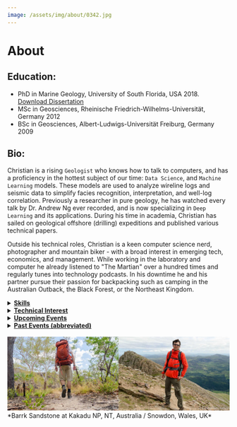 ```yaml
---
image: /assets/img/about/0342.jpg
---
```

# About

## Education:
* PhD in Marine Geology, University of South Florida, USA 2018. <a href="https://scholarcommons.usf.edu/etd/7627/" target="_blank">Download Dissertation</a>
* MSc in Geosciences, Rheinische Friedrich-Wilhelms-Universität, Germany 2012
* BSc in Geosciences, Albert-Ludwigs-Universität Freiburg, Germany 2009

## Bio:

Christian is a rising `Geologist` who knows how to talk to computers, and has a proficiency in the hottest subject of our time: `Data Science`, and `Machine Learning` models.
These models are used to analyze wireline logs and seismic data to simplify facies recognition, interpretation, and well-log correlation.
Previously a researcher in pure geology, he has watched every talk by Dr. Andrew Ng ever recorded, and is now specializing in `Deep Learning` and its applications.
During his time in academia, Christian has sailed on geological offshore (drilling) expeditions and published various technical papers.

Outside his technical roles, Christian is a keen computer science nerd, photographer and mountain biker - with a broad interest in emerging tech, economics, and management. While working in the laboratory and computer he already listened to "The Martian" over a hundred times and regularly tunes into technology podcasts. In his downtime he and his partner pursue their passion for backpacking such as camping in the Australian Outback, the Black Forest, or the Northeast Kingdom.


<details>
 <summary>
  <b><u>Skills</u></b>
 </summary>
 <ul>
  <li>Siliciclastic and Carbonate Geology</li>
  <li>(Petroleum) Geoscience</li>
  <li>Biostratigraphy</li>
  <li>Data Science</li>
  <li>GIS</li>
  <li>Python</li>
  <li>R</li>
  <li>Geologic Modeling</li>
  <li>Seismic Interpretation</li>
  <li>Emerging Technologies</li>
  <li>Business Intelligence</li>
 </ul>
</details>

<details>
 <summary>
  <b><u>Technical Interest</u></b>
 </summary>
 <ul>
  <li>Applied Geoscience</li>
  <li>Exploration Geology</li>
  <li>Machine Learning and Artificial Intelligence</li>
 </ul>
</details>	

<details>
 <summary>
  <b><u>Upcoming Events</u></b>
 </summary>
 <ul>
  <li>HackDuke (Duke University Hackathon), November 2019, Durham, North Carolina</li>
  <li>GeoGulf 19, October 2019, Houston, Texas</li>
  <li>Texas A&M Datathon (Data Science Hackathon), October 2019, College Station, Texas</li>
  <li>HackNC (UNC Chapel Hill Hackathon), October 2019, Chapel Hill, North Carolina</li>
 </ul>
</details>

<details>
 <summary>
  <b><u>Past Events (abbreviated)</u></b>
 </summary>
  <ul>
  <li>AAPG Student Expo 2019, Houston, Texas</li>
  <li>Rocky Mountain Rendezvous 2019, Laramie, Wyoming</li>
  <li>AAPG Student Expo 2018, Houston, Texas</li>
  <li>HGS 2019 AGC - 1st Subsurface Intelligence and Analytics Conference, The Woodlands, Texas</li>
  <li>Rocky Mountain Rendezvous, 2018, Laramie, Wyoming</li>
  <li>URTeC Unconventional Resources Technology Conference 2018, Houston, Texas </li>
  <li>AAPG Annual Conference and Exhibition 2018, Salt Lake City, Utah; <a href="https://www.researchgate.net/publication/335989016_Leeuwin_Current_Activity_Controls_Benthic_Foraminifera_on_the_Carnarvon_Ramp_Western_Australia_From_Inception_to_Flow_Optimum" style="color:#FF0000;" target="_blank"> See contribution</a></li>
  <li>GCAGS-GCSSEPM 2017, San Antonio, Texas</li>
  <li>IODP Expedition 356 Meeting, 2017, Bremen, Germany</li>
  <li>AAPG Annual Conference and Exhibition, 2017, Houston, Texas</li>
  <li>SEPM NAMS Microfossils IV (April 2017): Geologic Problem Solving with Microfossils, Houston, Texas; <a href="https://www.researchgate.net/publication/335988858_Modern_benthic_foraminifera_assemblages_from_the_carbonate_ramp_edge_of_the_Western_Australian_Shelf" style="color:#FF0000;" target="_blank"> See contribution</a></li>
  <li>GSA 2016, Denver, Colorado<a href="https://www.researchgate.net/publication/335988851_Nearshore_and_intertidal_modern_foraminifer_biofacies_across_the_salt-marshes_of_the_Eastern_Mississippi_Sound_USA" style="color:#FF0000;" target="_blank"> See contribution</a></li>
  <li>Mississippi-Alabama Bays and Bayous 2016, Biloxi, Mississippi; <a href="https://www.researchgate.net/publication/335988851_Nearshore_and_intertidal_modern_foraminifer_biofacies_across_the_salt-marshes_of_the_Eastern_Mississippi_Sound_USA" style="color:#FF0000;" target="_blank"> See contribution</a></li>
  </ul>
</details>

<br>

<img src="/assets/img/about/about.jpg" style="width:800px" class="center" alt="Hike">
*Barrk Sandstone at Kakadu NP, NT, Australia / Snowdon, Wales, UK*